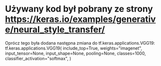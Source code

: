 # Używany kod był pobrany ze strony https://keras.io/examples/generative/neural_style_transfer/
Oprócz tego była dodana następna zmiana do tf.keras.applications.VGG19: 
tf.keras.applications.VGG19(
    include_top=True,
    weights="imagenet",
    input_tensor=None,
    input_shape=None,
    pooling=None,
    classes=1000,
    classifier_activation="softmax",
)
